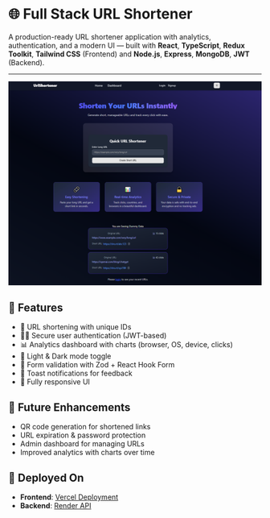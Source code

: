 # 🌐 Full Stack URL Shortener

A production-ready URL shortener application with analytics, authentication, and a modern UI — built with **React**, **TypeScript**, **Redux Toolkit**, **Tailwind CSS** (Frontend) and **Node.js**, **Express**, **MongoDB**, **JWT** (Backend).

---

![App Screenshot](./public/WebsiteImage.png)

## 🚀 Features

- 🔗 URL shortening with unique IDs
- 🧑‍💻 Secure user authentication (JWT-based)
- 📊 Analytics dashboard with charts (browser, OS, device, clicks)
- 🎨 Light & Dark mode toggle
- 🧠 Form validation with Zod + React Hook Form
- 💬 Toast notifications for feedback
- 📱 Fully responsive UI

## 🔮 Future Enhancements

- QR code generation for shortened links
- URL expiration & password protection
- Admin dashboard for managing URLs
- Improved analytics with charts over time


## 🚀 Deployed On

- **Frontend**: [Vercel Deployment](https://url-shortener-three-navy.vercel.app/)
- **Backend**: [Render API](https://urlshortener-fc5z.onrender.com)

